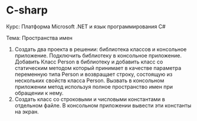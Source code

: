 # C-sharp
Курс: Платформа Microsoft .NET и язык программирования C#

Тема: Пространства имен

1.	Создать два проекта в решении: библиотека классов и консольное приложение. Подключить библиотеку в консольное приложение.
Добавить Класс Person в библиотеку и добавить класс со статическим методом который принимает в качестве параметра переменную типа Person и возвращает строку, состоящую из нескольких свойств класса Person. Вызвать в консольном  приложении метод используя полное пространство имен при обращении к нему.
2.	Создать класс со строковыми и числовыми константами в отдельном файле. В консольном приложении вывести эти константы на экран.
